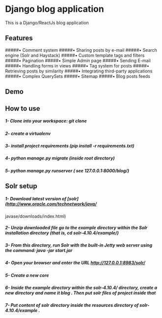 # Django blog application
This is a Django/ReactJs blog application


## Features
#####• Comment system
#####• Sharing posts by e-mail
#####• Search engine (Solr and Haystack)
#####• Custom template tags and filters
#####• Pagination
#####• Simple Admin page
#####• Sending E-mail
#####• Handling forms in views
#####• Tag system for posts
#####• Retrieving posts by similarity
#####• Integrating third-party applications
#####• Complex QuerySets
#####• Sitemap
#####• Blog posts feeds


## Demo


## How to use
##### 1- Clone into your workspace: git clone
##### 2- create a virtualenv
##### 3- install project requirements (pip install -r requirements.txt)
##### 4- python manage.py migrate (inside root directory)
##### 5- python manage.py runserver ( see 127.0.0.1:8000/blog/)


## Solr setup
##### 1- Download latest version of [solr](http://www.oracle.com/technetwork/java/
javase/downloads/index.html)
##### 2- Unzip downloaded file go to the example directory within the Solr installation directory (that is, cd solr-4.10.4/example/)
##### 3- From this directory, run Solr with the built-in Jetty web server using the command: java -jar start.jar
##### 4- Open your browser and enter the URL http://127.0.0.1:8983/solr/
##### 5- Create a new core
##### 6- Inside the example directory within the solr-4.10.4/ directory, create a new directory and name it blog . Then put solr files of project inside that
##### 7- Put content of solr directory inside the resources directory of solr-4.10.4/example .